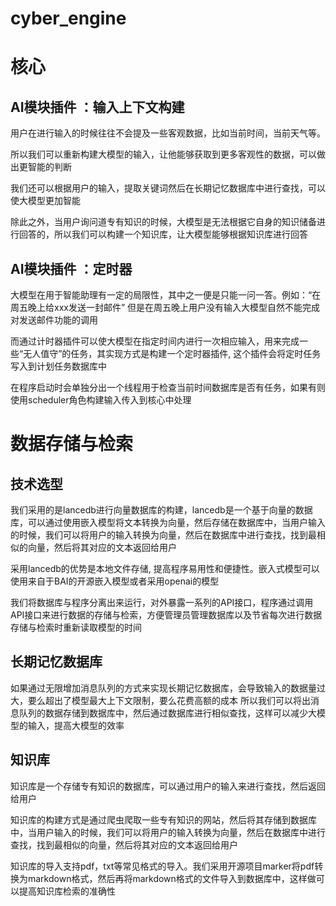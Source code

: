 # cyber_engine

# 核心

## AI模块插件 ：输入上下文构建

用户在进行输入的时候往往不会提及一些客观数据，比如当前时间，当前天气等。

所以我们可以重新构建大模型的输入，让他能够获取到更多客观性的数据，可以做出更智能的判断

我们还可以根据用户的输入，提取关键词然后在长期记忆数据库中进行查找，可以使大模型更加智能

除此之外，当用户询问道专有知识的时候，大模型是无法根据它自身的知识储备进行回答的，所以我们可以构建一个知识库，让大模型能够根据知识库进行回答

## AI模块插件 ：定时器

大模型在用于智能助理有一定的局限性，其中之一便是只能一问一答。例如：“在周五晚上给xxx发送一封邮件”
但是在周五晚上用户没有输入大模型自然不能完成对发送邮件功能的调用

而通过计时器插件可以使大模型在指定时间内进行一次相应输入，用来完成一些“无人值守”的任务，其实现方式是构建一个定时器插件,
这个插件会将定时任务写入到计划任务数据库中

在程序启动时会单独分出一个线程用于检查当前时间数据库是否有任务，如果有则使用scheduler角色构建输入传入到核心中处理

# 数据存储与检索

## 技术选型

我们采用的是lancedb进行向量数据库的构建，lancedb是一个基于向量的数据库，可以通过使用嵌入模型将文本转换为向量，然后存储在数据库中，当用户输入的时候，我们可以将用户的输入转换为向量，然后在数据库中进行查找，找到最相似的向量，然后将其对应的文本返回给用户

采用lancedb的优势是本地文件存储, 提高程序易用性和便捷性。嵌入式模型可以使用来自于BAI的开源嵌入模型或者采用openai的模型

我们将数据库与程序分离出来运行，对外暴露一系列的API接口，程序通过调用API接口来进行数据的存储与检索，方便管理员管理数据库以及节省每次进行数据存储与检索时重新读取模型的时间

## 长期记忆数据库

如果通过无限增加消息队列的方式来实现长期记忆数据库，会导致输入的数据量过大，要么超出了模型最大上下文限制，要么花费高额的成本
所以我们可以将出消息队列的数据存储到数据库中，然后通过数据库进行相似查找，这样可以减少大模型的输入，提高大模型的效率

## 知识库

知识库是一个存储专有知识的数据库，可以通过用户的输入来进行查找，然后返回给用户

知识库的构建方式是通过爬虫爬取一些专有知识的网站，然后将其存储到数据库中，当用户输入的时候，我们可以将用户的输入转换为向量，然后在数据库中进行查找，找到最相似的向量，然后将其对应的文本返回给用户

知识库的导入支持pdf，txt等常见格式的导入。我们采用开源项目marker将pdf转换为markdown格式，然后再将markdown格式的文件导入到数据库中，这样做可以提高知识库检索的准确性



